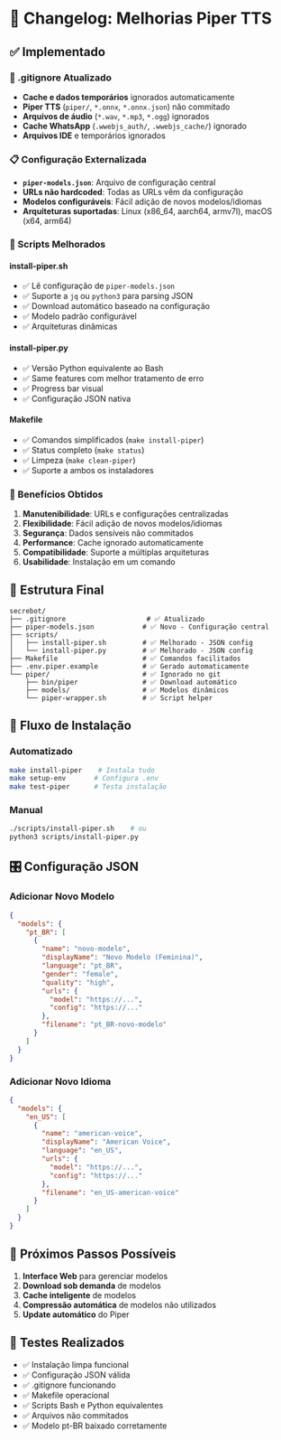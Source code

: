 # 🚀 Changelog: Melhorias Piper TTS

## ✅ Implementado

### 🔧 .gitignore Atualizado
- **Cache e dados temporários** ignorados automaticamente
- **Piper TTS** (`piper/`, `*.onnx`, `*.onnx.json`) não commitado
- **Arquivos de áudio** (`*.wav`, `*.mp3`, `*.ogg`) ignorados
- **Cache WhatsApp** (`.wwebjs_auth/`, `.wwebjs_cache/`) ignorado
- **Arquivos IDE** e temporários ignorados

### 📋 Configuração Externalizada
- **`piper-models.json`**: Arquivo de configuração central
- **URLs não hardcoded**: Todas as URLs vêm da configuração
- **Modelos configuráveis**: Fácil adição de novos modelos/idiomas
- **Arquiteturas suportadas**: Linux (x86_64, aarch64, armv7l), macOS (x64, arm64)

### 🤖 Scripts Melhorados

#### **install-piper.sh**
- ✅ Lê configuração de `piper-models.json`
- ✅ Suporte a `jq` ou `python3` para parsing JSON
- ✅ Download automático baseado na configuração
- ✅ Modelo padrão configurável
- ✅ Arquiteturas dinâmicas

#### **install-piper.py**
- ✅ Versão Python equivalente ao Bash
- ✅ Same features com melhor tratamento de erro
- ✅ Progress bar visual
- ✅ Configuração JSON nativa

#### **Makefile**
- ✅ Comandos simplificados (`make install-piper`)
- ✅ Status completo (`make status`)
- ✅ Limpeza (`make clean-piper`)
- ✅ Suporte a ambos os instaladores

### 🎯 Benefícios Obtidos

1. **Manutenibilidade**: URLs e configurações centralizadas
2. **Flexibilidade**: Fácil adição de novos modelos/idiomas
3. **Segurança**: Dados sensíveis não commitados
4. **Performance**: Cache ignorado automaticamente
5. **Compatibilidade**: Suporte a múltiplas arquiteturas
6. **Usabilidade**: Instalação em um comando

## 📁 Estrutura Final

```
secrebot/
├── .gitignore                    # ✅ Atualizado
├── piper-models.json            # ✅ Novo - Configuração central
├── scripts/
│   ├── install-piper.sh         # ✅ Melhorado - JSON config
│   └── install-piper.py         # ✅ Melhorado - JSON config
├── Makefile                     # ✅ Comandos facilitados
├── .env.piper.example           # ✅ Gerado automaticamente
└── piper/                       # ✅ Ignorado no git
    ├── bin/piper                # ✅ Download automático
    ├── models/                  # ✅ Modelos dinâmicos
    └── piper-wrapper.sh         # ✅ Script helper
```

## 🔄 Fluxo de Instalação

### Automatizado
```bash
make install-piper    # Instala tudo
make setup-env       # Configura .env
make test-piper      # Testa instalação
```

### Manual
```bash
./scripts/install-piper.sh    # ou
python3 scripts/install-piper.py
```

## 🎛️ Configuração JSON

### Adicionar Novo Modelo
```json
{
  "models": {
    "pt_BR": [
      {
        "name": "novo-modelo",
        "displayName": "Novo Modelo (Feminina)",
        "language": "pt_BR",
        "gender": "female",
        "quality": "high",
        "urls": {
          "model": "https://...",
          "config": "https://..."
        },
        "filename": "pt_BR-novo-modelo"
      }
    ]
  }
}
```

### Adicionar Novo Idioma
```json
{
  "models": {
    "en_US": [
      {
        "name": "american-voice",
        "displayName": "American Voice",
        "language": "en_US",
        "urls": {
          "model": "https://...",
          "config": "https://..."
        },
        "filename": "en_US-american-voice"
      }
    ]
  }
}
```

## 🚀 Próximos Passos Possíveis

1. **Interface Web** para gerenciar modelos
2. **Download sob demanda** de modelos
3. **Cache inteligente** de modelos
4. **Compressão automática** de modelos não utilizados
5. **Update automático** do Piper

## 🧪 Testes Realizados

- ✅ Instalação limpa funcional
- ✅ Configuração JSON válida
- ✅ .gitignore funcionando
- ✅ Makefile operacional
- ✅ Scripts Bash e Python equivalentes
- ✅ Arquivos não commitados
- ✅ Modelo pt-BR baixado corretamente